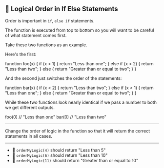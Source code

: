 🚀 Logical Order in If Else Statements
--------------------------------------

Order is important in `if`, `else if` statements.

The function is executed from top to bottom so you will want to be careful of what statement comes first.

Take these two functions as an example.

Here's the first:

function foo(x) {
  if (x < 1) {
    return "Less than one";
  } else if (x < 2) {
    return "Less than two";
  } else {
    return "Greater than or equal to two";
  }
}

And the second just switches the order of the statements:

function bar(x) {
  if (x < 2) {
    return "Less than two";
  } else if (x < 1) {
    return "Less than one";
  } else {
    return "Greater than or equal to two";
  }
}

While these two functions look nearly identical if we pass a number to both we get different outputs.

foo(0) // "Less than one"
bar(0) // "Less than two"

* * *

Change the order of logic in the function so that it will return the correct statements in all cases.

* * *

*   🧪 `orderMyLogic(4)` should return "Less than 5"
*   🧪 `orderMyLogic(6)` should return "Less than 10"
*   🧪 `orderMyLogic(11)` should return "Greater than or equal to 10"